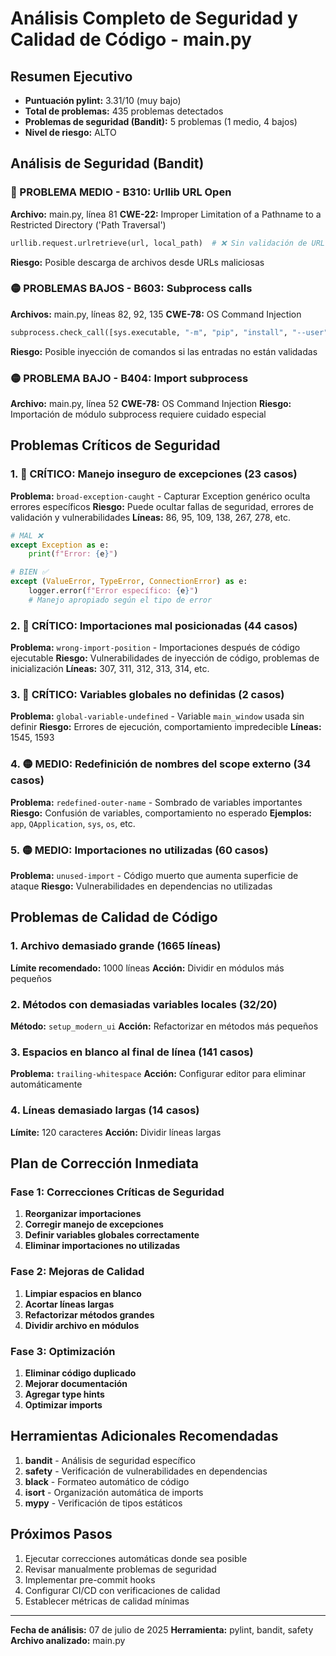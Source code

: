 # Análisis Completo de Seguridad y Calidad de Código - main.py

## Resumen Ejecutivo
- **Puntuación pylint:** 3.31/10 (muy bajo)
- **Total de problemas:** 435 problemas detectados
- **Problemas de seguridad (Bandit):** 5 problemas (1 medio, 4 bajos)
- **Nivel de riesgo:** ALTO

## Análisis de Seguridad (Bandit)

### 🔴 PROBLEMA MEDIO - B310: Urllib URL Open
**Archivo:** main.py, línea 81
**CWE-22:** Improper Limitation of a Pathname to a Restricted Directory ('Path Traversal')
```python
urllib.request.urlretrieve(url, local_path)  # ❌ Sin validación de URL
```
**Riesgo:** Posible descarga de archivos desde URLs maliciosas

### 🟡 PROBLEMAS BAJOS - B603: Subprocess calls
**Archivos:** main.py, líneas 82, 92, 135
**CWE-78:** OS Command Injection
```python
subprocess.check_call([sys.executable, "-m", "pip", "install", "--user", local_path])  # ❌ Sin validación
```
**Riesgo:** Posible inyección de comandos si las entradas no están validadas

### 🟡 PROBLEMA BAJO - B404: Import subprocess
**Archivo:** main.py, línea 52
**CWE-78:** OS Command Injection
**Riesgo:** Importación de módulo subprocess requiere cuidado especial

## Problemas Críticos de Seguridad

### 1. 🔴 CRÍTICO: Manejo inseguro de excepciones (23 casos)
**Problema:** `broad-exception-caught` - Capturar Exception genérico oculta errores específicos
**Riesgo:** Puede ocultar fallas de seguridad, errores de validación y vulnerabilidades
**Líneas:** 86, 95, 109, 138, 267, 278, etc.

```python
# MAL ❌
except Exception as e:
    print(f"Error: {e}")

# BIEN ✅
except (ValueError, TypeError, ConnectionError) as e:
    logger.error(f"Error específico: {e}")
    # Manejo apropiado según el tipo de error
```

### 2. 🔴 CRÍTICO: Importaciones mal posicionadas (44 casos)
**Problema:** `wrong-import-position` - Importaciones después de código ejecutable
**Riesgo:** Vulnerabilidades de inyección de código, problemas de inicialización
**Líneas:** 307, 311, 312, 313, 314, etc.

### 3. 🔴 CRÍTICO: Variables globales no definidas (2 casos)
**Problema:** `global-variable-undefined` - Variable `main_window` usada sin definir
**Riesgo:** Errores de ejecución, comportamiento impredecible
**Líneas:** 1545, 1593

### 4. 🟡 MEDIO: Redefinición de nombres del scope externo (34 casos)
**Problema:** `redefined-outer-name` - Sombrado de variables importantes
**Riesgo:** Confusión de variables, comportamiento no esperado
**Ejemplos:** `app`, `QApplication`, `sys`, `os`, etc.

### 5. 🟡 MEDIO: Importaciones no utilizadas (60 casos)
**Problema:** `unused-import` - Código muerto que aumenta superficie de ataque
**Riesgo:** Vulnerabilidades en dependencias no utilizadas

## Problemas de Calidad de Código

### 1. Archivo demasiado grande (1665 líneas)
**Límite recomendado:** 1000 líneas
**Acción:** Dividir en módulos más pequeños

### 2. Métodos con demasiadas variables locales (32/20)
**Método:** `setup_modern_ui`
**Acción:** Refactorizar en métodos más pequeños

### 3. Espacios en blanco al final de línea (141 casos)
**Problema:** `trailing-whitespace`
**Acción:** Configurar editor para eliminar automáticamente

### 4. Líneas demasiado largas (14 casos)
**Límite:** 120 caracteres
**Acción:** Dividir líneas largas

## Plan de Corrección Inmediata

### Fase 1: Correcciones Críticas de Seguridad

1. **Reorganizar importaciones**
2. **Corregir manejo de excepciones**
3. **Definir variables globales correctamente**
4. **Eliminar importaciones no utilizadas**

### Fase 2: Mejoras de Calidad

1. **Limpiar espacios en blanco**
2. **Acortar líneas largas**
3. **Refactorizar métodos grandes**
4. **Dividir archivo en módulos**

### Fase 3: Optimización

1. **Eliminar código duplicado**
2. **Mejorar documentación**
3. **Agregar type hints**
4. **Optimizar imports**

## Herramientas Adicionales Recomendadas

1. **bandit** - Análisis de seguridad específico
2. **safety** - Verificación de vulnerabilidades en dependencias
3. **black** - Formateo automático de código
4. **isort** - Organización automática de imports
5. **mypy** - Verificación de tipos estáticos

## Próximos Pasos

1. Ejecutar correcciones automáticas donde sea posible
2. Revisar manualmente problemas de seguridad
3. Implementar pre-commit hooks
4. Configurar CI/CD con verificaciones de calidad
5. Establecer métricas de calidad mínimas

---
**Fecha de análisis:** 07 de julio de 2025
**Herramienta:** pylint, bandit, safety
**Archivo analizado:** main.py
